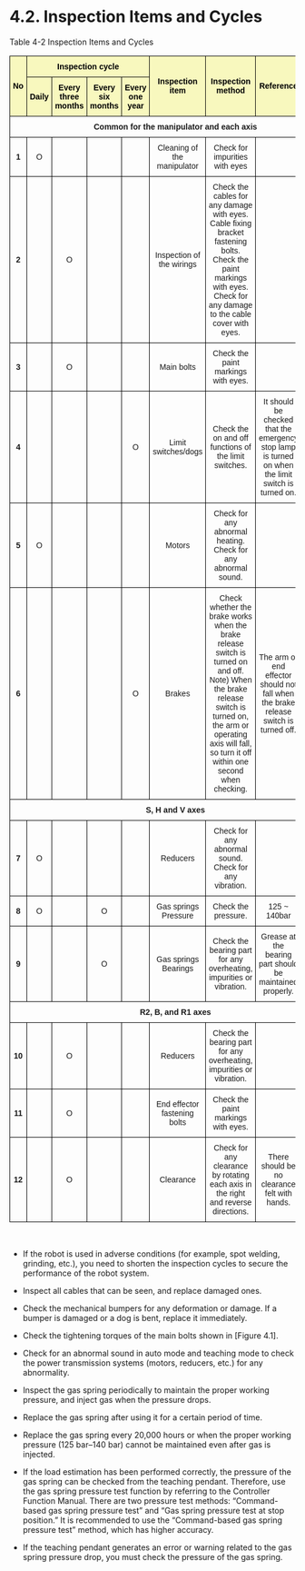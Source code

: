 ﻿# 4.2. Inspection Items and Cycles

Table 4-2 Inspection Items and Cycles

<style type="text/css">
.tg  {border-collapse:collapse;border-spacing:0;}
.tg td{border-color:black;border-style:solid;border-width:1px;font-family:Arial, sans-serif;font-size:14px;
  overflow:hidden;padding:10px 5px;word-break:normal;}
.tg th{border-color:black;border-style:solid;border-width:1px;font-family:Arial, sans-serif;font-size:14px;
  font-weight:normal;overflow:hidden;padding:10px 5px;word-break:normal;}
.tg .tg-wa1i{font-weight:bold;text-align:center;vertical-align:middle}
.tg .tg-jafi{background-color:#f8f8be;color:#000000; font-weight:bold;text-align:center;vertical-align:middle}
.tg .tg-nrix{text-align:center;vertical-align:middle}
</style>
<table class="tg">
<thead>
  <tr>
    <th class="tg-jafi" rowspan="2">No</th>
    <th class="tg-jafi" colspan="4">Inspection cycle</th>
    <th class="tg-jafi" rowspan="2">Inspection item</th>
    <th class="tg-jafi" rowspan="2">Inspection method</th>
    <th class="tg-jafi" rowspan="2">Reference</th>
    <th class="tg-jafi" rowspan="2">Remarks</th>
  </tr>
  <tr>
    <th class="tg-jafi">Daily</th>
    <th class="tg-jafi">Every three months</th>
    <th class="tg-jafi">Every six months</th>
    <th class="tg-jafi">Every one year</th>
  </tr>
</thead>
<tbody>
  <tr>
    <td class="tg-wa1i" colspan="9">Common for the manipulator and each axis</td>
  </tr>
  <tr>
    <td class="tg-wa1i">1</td>
    <td class="tg-nrix">O</td>
    <td class="tg-nrix"></td>
    <td class="tg-nrix"></td>
    <td class="tg-nrix"></td>
    <td class="tg-nrix">Cleaning of the manipulator</td>
    <td class="tg-nrix">Check for impurities with eyes</td>
    <td class="tg-nrix"></td>
    <td class="tg-nrix"></td>
  </tr>
  <tr>
    <td class="tg-wa1i">2</td>
    <td class="tg-nrix"></td>
    <td class="tg-nrix">O</td>
    <td class="tg-nrix"></td>
    <td class="tg-nrix"></td>
    <td class="tg-nrix">Inspection of the wirings</td>
    <td class="tg-nrix">Check the cables for any damage with eyes.<br>Cable fixing bracket fastening bolts.<br>Check the paint markings with eyes.<br>Check for any damage to the cable cover with eyes.</td>
    <td class="tg-nrix"></td>
    <td class="tg-nrix"></td>
  </tr>
  <tr>
    <td class="tg-wa1i">3</td>
    <td class="tg-nrix"></td>
    <td class="tg-nrix">O</td>
    <td class="tg-nrix"></td>
    <td class="tg-nrix"></td>
    <td class="tg-nrix">Main bolts</td>
    <td class="tg-nrix">Check the paint markings with eyes.</td>
    <td class="tg-nrix"></td>
    <td class="tg-nrix"></td>
  </tr>
  <tr>
    <td class="tg-wa1i">4</td>
    <td class="tg-nrix"></td>
    <td class="tg-nrix"></td>
    <td class="tg-nrix"></td>
    <td class="tg-nrix">O</td>
    <td class="tg-nrix">Limit switches/dogs</td>
    <td class="tg-nrix">Check the on and off functions of the limit switches.</td>
    <td class="tg-nrix">It should be checked that the emergency stop lamp is turned on when the limit switch is turned on.</td>
    <td class="tg-nrix"></td>
  </tr>
  <tr>
    <td class="tg-wa1i">5</td>
    <td class="tg-nrix">O</td>
    <td class="tg-nrix"></td>
    <td class="tg-nrix"></td>
    <td class="tg-nrix"></td>
    <td class="tg-nrix">Motors</td>
    <td class="tg-nrix">Check for any abnormal heating.<br>Check for any abnormal sound.</td>
    <td class="tg-nrix"></td>
    <td class="tg-nrix"></td>
  </tr>
  <tr>
    <td class="tg-wa1i">6</td>
    <td class="tg-nrix"></td>
    <td class="tg-nrix"></td>
    <td class="tg-nrix"></td>
    <td class="tg-nrix">O</td>
    <td class="tg-nrix">Brakes</td>
    <td class="tg-nrix">Check whether the brake works when the brake release switch is turned on and off.<br>
    Note) When the brake release switch is turned on, the arm or operating axis will fall, so turn it off within one second when checking.</td>
    <td class="tg-nrix">The arm or end effector should not fall when the brake release switch is turned off.</td>
    <td class="tg-nrix"></td>
  </tr>
  <tr>
    <td class="tg-wa1i" colspan="9">S, H and V axes</td>
  </tr>
  <tr>
    <td class="tg-wa1i">7</td>
    <td class="tg-nrix">O</td>
    <td class="tg-nrix"></td>
    <td class="tg-nrix"></td>
    <td class="tg-nrix"></td>
    <td class="tg-nrix">Reducers</td>
    <td class="tg-nrix">Check for any abnormal sound.<br>Check for any vibration.</td>
    <td class="tg-nrix"></td>
    <td class="tg-nrix"></td>
  </tr>
  <tr>
    <td class="tg-wa1i">8</td>
    <td class="tg-nrix">O</td>
    <td class="tg-nrix"></td>
    <td class="tg-nrix">O</td>
    <td class="tg-nrix"></td>
    <td class="tg-nrix">Gas springs Pressure</td>
    <td class="tg-nrix">Check the pressure.</td>
    <td class="tg-nrix">125 ~ 140bar</td>
    <td class="tg-nrix"></td>
  </tr>
  <tr>
    <td class="tg-wa1i">9</td>
    <td class="tg-nrix"></td>
    <td class="tg-nrix"></td>
    <td class="tg-nrix">O</td>
    <td class="tg-nrix"></td>
    <td class="tg-nrix">Gas springs Bearings</td>
    <td class="tg-nrix">Check the bearing part for any overheating, impurities or vibration.</td>
    <td class="tg-nrix">Grease at the bearing part should be maintained properly.</td>
    <td class="tg-nrix"></td>
  </tr>
  <tr>
    <td class="tg-wa1i" colspan="9">R2, B, and R1 axes</td>
  </tr>
  <tr>
    <td class="tg-wa1i">10</td>
    <td class="tg-nrix"></td>
    <td class="tg-nrix">O</td>
    <td class="tg-nrix"></td>
    <td class="tg-nrix"></td>
    <td class="tg-nrix">Reducers</td>
    <td class="tg-nrix">Check the bearing part for any overheating, impurities or vibration.</td>
    <td class="tg-nrix"></td>
    <td class="tg-nrix"></td>
  </tr>
  <tr>
    <td class="tg-wa1i">11</td>
    <td class="tg-nrix"></td>
    <td class="tg-nrix">O</td>
    <td class="tg-nrix"></td>
    <td class="tg-nrix"></td>
    <td class="tg-nrix">End effector fastening bolts</td>
    <td class="tg-nrix">Check the paint markings with eyes.</td>
    <td class="tg-nrix"></td>
    <td class="tg-nrix"></td>
  </tr>
  <tr>
    <td class="tg-wa1i">12</td>
    <td class="tg-nrix"></td>
    <td class="tg-nrix">O</td>
    <td class="tg-nrix"></td>
    <td class="tg-nrix"></td>
    <td class="tg-nrix">Clearance</td>
    <td class="tg-nrix">Check for any clearance by rotating each axis in the right and reverse directions.</td>
    <td class="tg-nrix">There should be no clearance felt with hands.</td>
    <td class="tg-nrix"></td>
  </tr>
</tbody>
</table>


<br>

*	If the robot is used in adverse conditions (for example, spot welding, grinding, etc.), you need to shorten the inspection cycles to secure the performance of the robot system.

*	Inspect all cables that can be seen, and replace damaged ones.

*	Check the mechanical bumpers for any deformation or damage. If a bumper is damaged or a dog is bent, replace it immediately.

*	Check the tightening torques of the main bolts shown in [Figure 4.1].

*	Check for an abnormal sound in auto mode and teaching mode to check the power transmission systems (motors, reducers, etc.) for any abnormality.

*	Inspect the gas spring periodically to maintain the proper working pressure, and inject gas when the pressure drops. 

*	Replace the gas spring after using it for a certain period of time.

*	Replace the gas spring every 20,000 hours or when the proper working pressure (125 bar–140 bar) cannot be maintained even after gas is injected.

*	If the load estimation has been performed correctly, the pressure of the gas spring can be checked from the teaching pendant. Therefore, use the gas spring pressure test function by referring to the Controller Function Manual.
There are two pressure test methods: “Command-based gas spring pressure test” and “Gas spring pressure test at stop position.”
It is recommended to use the “Command-based gas spring pressure test” method, which has higher accuracy.

*	If the teaching pendant generates an error or warning related to the gas spring pressure drop, you must check the pressure of the gas spring.
 

 


